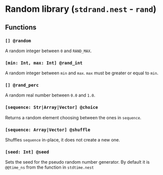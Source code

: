 # Random library (`stdrand.nest` - `rand`)

## Functions

### `[] @random`

A random integer between `0` and `RAND_MAX`.

### `[min: Int, max: Int] @rand_int`

A random integer between `min` and `max`. `max` must be greater or equal to `min`.

### `[] @rand_perc`

A random real number between `0.0` and `1.0`.

### `[sequence: Str|Array|Vector] @choice`

Returns a random element choosing between the ones in `sequence`.

### `[sequence: Array|Vector] @shuffle`

Shuffles `sequence` in-place, it does not create a new one.

### `[seed: Int] @seed`

Sets the seed for the pseudo random number generator. By default it is
`@@time_ns` from the function in `stdtime.nest`
